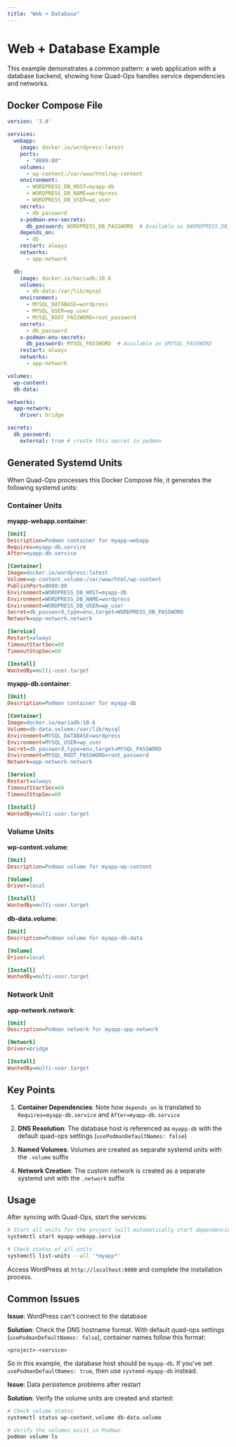 ```yaml
---
title: "Web + Database"
---
```


# Web + Database Example

This example demonstrates a common pattern: a web application with a database backend, showing how Quad-Ops handles service dependencies and networks.

## Docker Compose File

```yaml
version: '3.8'

services:
  webapp:
    image: docker.io/wordpress:latest
    ports:
      - "8080:80"
    volumes:
      - wp-content:/var/www/html/wp-content
    environment:
      - WORDPRESS_DB_HOST=myapp-db
      - WORDPRESS_DB_NAME=wordpress
      - WORDPRESS_DB_USER=wp_user
    secrets:
      - db_password
    x-podman-env-secrets:
      db_password: WORDPRESS_DB_PASSWORD  # Available as $WORDPRESS_DB_PASSWORD
    depends_on:
      - db
    restart: always
    networks:
      - app-network

  db:
    image: docker.io/mariadb:10.6
    volumes:
      - db-data:/var/lib/mysql
    environment:
      - MYSQL_DATABASE=wordpress
      - MYSQL_USER=wp_user
      - MYSQL_ROOT_PASSWORD=root_password
    secrets:
      - db_password
    x-podman-env-secrets:
      db_password: MYSQL_PASSWORD  # Available as $MYSQL_PASSWORD
    restart: always
    networks:
      - app-network

volumes:
  wp-content:
  db-data:

networks:
  app-network:
    driver: bridge

secrets:
  db_password:
    external: true # create this secret in podman
```

## Generated Systemd Units

When Quad-Ops processes this Docker Compose file, it generates the following systemd units:

### Container Units

**myapp-webapp.container**:
```ini
[Unit]
Description=Podman container for myapp-webapp
Requires=myapp-db.service
After=myapp-db.service

[Container]
Image=docker.io/wordpress:latest
Volume=wp-content.volume:/var/www/html/wp-content
PublishPort=8080:80
Environment=WORDPRESS_DB_HOST=myapp-db
Environment=WORDPRESS_DB_NAME=wordpress
Environment=WORDPRESS_DB_USER=wp_user
Secret=db_password,type=env,target=WORDPRESS_DB_PASSWORD
Network=app-network.network

[Service]
Restart=always
TimeoutStartSec=60
TimeoutStopSec=60

[Install]
WantedBy=multi-user.target
```

**myapp-db.container**:
```ini
[Unit]
Description=Podman container for myapp-db

[Container]
Image=docker.io/mariadb:10.6
Volume=db-data.volume:/var/lib/mysql
Environment=MYSQL_DATABASE=wordpress
Environment=MYSQL_USER=wp_user
Secret=db_password,type=env,target=MYSQL_PASSWORD
Environment=MYSQL_ROOT_PASSWORD=root_password
Network=app-network.network

[Service]
Restart=always
TimeoutStartSec=60
TimeoutStopSec=60

[Install]
WantedBy=multi-user.target
```

### Volume Units

**wp-content.volume**:
```ini
[Unit]
Description=Podman volume for myapp-wp-content

[Volume]
Driver=local

[Install]
WantedBy=multi-user.target
```

**db-data.volume**:
```ini
[Unit]
Description=Podman volume for myapp-db-data

[Volume]
Driver=local

[Install]
WantedBy=multi-user.target
```

### Network Unit

**app-network.network**:
```ini
[Unit]
Description=Podman network for myapp-app-network

[Network]
Driver=bridge

[Install]
WantedBy=multi-user.target
```

## Key Points

1. **Container Dependencies**: Note how `depends_on` is translated to `Requires=myapp-db.service` and `After=myapp-db.service`

2. **DNS Resolution**: The database host is referenced as `myapp-db` with the default quad-ops settings (`usePodmanDefaultNames: false`)

3. **Named Volumes**: Volumes are created as separate systemd units with the `.volume` suffix

4. **Network Creation**: The custom network is created as a separate systemd unit with the `.network` suffix

## Usage

After syncing with Quad-Ops, start the services:

```bash
# Start all units for the project (will automatically start dependencies in correct order)
systemctl start myapp-webapp.service

# Check status of all units
systemctl list-units --all '*myapp*'
```

Access WordPress at `http://localhost:8080` and complete the installation process.

## Common Issues

**Issue**: WordPress can't connect to the database

**Solution**: Check the DNS hostname format. With default quad-ops settings (`usePodmanDefaultNames: false`), container names follow this format:

```
<project>-<service>
```

So in this example, the database host should be `myapp-db`. If you've set `usePodmanDefaultNames: true`, then use `systemd-myapp-db` instead.

**Issue**: Data persistence problems after restart

**Solution**: Verify the volume units are created and started:

```bash
# Check volume status
systemctl status wp-content.volume db-data.volume

# Verify the volumes exist in Podman
podman volume ls
```
